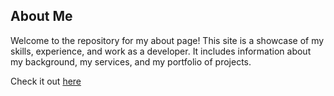 ## About Me

Welcome to the repository for my about page! This site is a showcase of my skills, experience, and work as a developer. It includes information about my background, my services, and my portfolio of projects.

Check it out [here](https://brianmunyao.github.io/simplefolio/)
